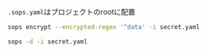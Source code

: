 `.sops.yaml`はプロジェクトのrootに配置

``` sh
sops encrypt --encrypted-regex '^data' -i secret.yaml
```

``` sh
sops -d -i secret.yaml
```
